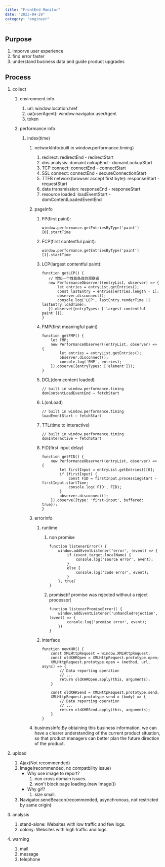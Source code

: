 ```yaml
---
title: "FrontEnd Monitor"
date: "2023-04-29"
category: "engineer"
---
```


## Purpose

1. imporve user experience
2. find error faster
3. understand business data and guide product upgrades

## Process

1. collect

   1. environment info
      1. url: window.location.href
      2. ua(userAgent): window.navigator.userAgent
      3. token
   2. performance info

      1. index(time)

         1. networkInfo(built in window.performance.timing)
            1. redirect: redirectEnd - redirectStart
            2. dns analysis: domainLookupEnd - domainLookupStart
            3. TCP connect: connectEnd - connectStart
            4. SSL connect: connectEnd - secureConnectionStart
            5. TTFB network(browser accept first byte): responseStart - requestStart
            6. data transmission: responseEnd - responseStart
            7. resource loaded: loadEventStart - domContentLoadedEventEnd
         2. pageInfo
            1. FP(first paint):
               ```
               window.performance.getEntriesByType('paint')[0].startTime
               ```
            2. FCP(first contentful paint):
               ```
               window.performance.getEntriesByType('paint')[1].startTime
               ```
            3. LCP(largest contentful paint):
               ```
               function getLCP() {
                  // 增加一个性能条目的观察者
                  new PerformanceObserver((entryList, observer) => {
                      let entries = entryList.getEntries();
                      const lastEntry = entries[entries.length - 1];
                      observer.disconnect();
                      console.log('LCP', lastEntry.renderTime || lastEntry.loadTime);
                  }).observe({entryTypes: ['largest-contentful-paint']});
               }
               ```
            4. FMP(first meaningful paint)
               ```
               function getFMP() {
                   let FMP;
                   new PerformanceObserver((entryList, observer) => {
                       let entries = entryList.getEntries();
                       observer.disconnect();
                       console.log('FMP', entries);
                   }).observe({entryTypes: ['element']});
               }
               ```
            5. DCL(dom content loaded)
               ```
               // built in window.performance.timing
               domContentLoadEventEnd – fetchStart
               ```
            6. L(onLoad)
               ```
               // built in window.performance.timing
               loadEventStart – fetchStart
               ```
            7. TTL(time to interactive)
               ```
               // built in window.performance.timing
               domInteractive – fetchStart
               ```
            8. FID(first input delay)
               ```
               function getFID() {
                   new PerformanceObserver((entryList, observer) => {
                       let firstInput = entryList.getEntries()[0];
                       if (firstInput) {
                           const FID = firstInput.processingStart - firstInput.startTime;
                           console.log('FID', FID);
                       }
                       observer.disconnect();
                   }).observe({type: 'first-input', buffered: true});
               }
               ```
         3. errorInfo

            1. runtime
               1. non promise
                  ```
                  function listenerError() {
                      window.addEventListener('error', (event) => {
                          if (event.target.localName) {
                              console.log('source error', event);
                          }
                          else {
                              console.log('code error', event);
                          }
                      }, true)
                  }
                  ```
               2. promise(if promise was rejected without a reject processor)
                  ```
                  function listenerPromiseError() {
                      window.addEventListener('unhandledrejection', (event) => {
                          console.log('promise error', event);
                      })
                  }
                  ```
            2. interface

               ```
               function newXHR() {
                   const XMLHttpRequest = window.XMLHttpRequest;
                   const oldXHROpen = XMLHttpRequest.prototype.open;
                   XMLHttpRequest.prototype.open = (method, url, async) => {
                       // Data reporting operation
                       // ...
                       return oldXHROpen.apply(this, arguments);
                   }

                   const oldXHRSend = XMLHttpRequest.prototype.send;
                   XMLHttpRequest.prototype.send = (body) => {
                       // Data reporting operation
                       // ...
                       return oldXHRSend.apply(this, arguments);
                   }
               }
               ```

         4. businessInfo:By obtaining this business information, we can have a clearer understanding of the current product situation, so that product managers can better plan the future direction of the product.

2. upload
    1. Ajax(Not recommended)
    2. Image(recommended, no compatbility issue)
        - Why use image to report?
            1. non cross domain issues.
            2. won't block page loading.(new Image())
        - Why gif?
            1. size small.
    3. Navigator.sendBeacon(recommended, asynchronous, not restricted by same origin)
3. analysis
    1. stand-alone: Websites with low traffic and few logs.
    2. colony: Websites with high traffic and logs.
4. warning
    1. mail
    2. message
    3. telephone
